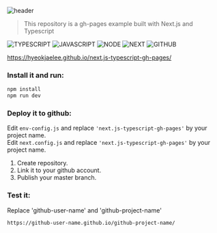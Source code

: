 ![header](https://capsule-render.vercel.app/api?type=rect&color=gradient&height=100&section=header&text=Next.js%20package%20with%20Typescript%20and%20gh-pages&fontSize=30&fontAlign=50&fontAlignY=50)

> This repository is a gh-pages example built with Next.js and Typescript<br>

![TYPESCRIPT](https://img.shields.io/badge/Typescript-3178c6?style=flat-square&logo=typescript&logoColor=white) ![JAVASCRIPT](https://img.shields.io/badge/Javascript-F7DF1E?style=flat-square&logo=Javascript&logoColor=black) ![NODE](https://img.shields.io/badge/Node.js-339933?style=flat-square&logo=node.js&logoColor=white) ![NEXT](https://img.shields.io/badge/Next.js-000000?style=flat-square&logo=next-dot-js&logoColor=white) ![GITHUB](https://img.shields.io/badge/Github%20Pages-181717?style=flat-square&logo=Github&logoColor=white)

https://hyeokjaelee.github.io/next.js-typescript-gh-pages/

### Install it and run:

```bash
npm install
npm run dev
```

### Deploy it to github:

Edit `env-config.js` and replace `'next.js-typescript-gh-pages'` by your project name.<br>
Edit `next.config.js` and replace `'next.js-typescript-gh-pages'` by your project name.<br>

1. Create repository.
2. Link it to your github account.
3. Publish your master branch.

### Test it:

Replace 'github-user-name' and 'github-project-name'

```bash
https://github-user-name.github.io/github-project-name/
```
